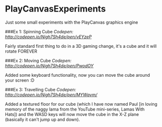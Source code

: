 PlayCanvasExperiments
=====================

Just some small experiments with the PlayCanvas graphics engine 

###Ex 1: Spinning Cube
*Codepen: http://codepen.io/Nigh7Sh4de/pen/vEYzeP*

Fairly standard first thing to do in a 3D gaming change, it's a cube and it will rotate FOREVER

###Ex 2: Moving Cube
*Codepen: http://codepen.io/Nigh7Sh4de/pen/PwodOY*

Added some keyboard functionality, now you can move the cube around your screen :D

###Ex 3: Travelling Cube
*Codepen: http://codepen.io/Nigh7Sh4de/pen/MYWqvm/*

Added a textured floor for our cube (which I have now named Paul [in loving memory of the naggy lama from the YouTube mini-series, Lamas With Hats]) and the WASD keys will now move the cube in the X-Z plane (basically it can't jump up and down).
